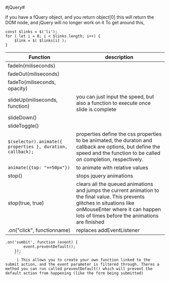 #jQuery#

If you have a fQuery object, and you return object[0] this will return the DOM node, and jQuery will no longer work on it
To get around this,

```
const $links = $('li');
for ( let i = 0; i < $links.length; i++) {
	$link = $( $links[i] );
}
```

Function | description
--- | ---
fadeIn(miliseconds) |
fadeOut(miliseconds) |
fadeTo(miliseconds, opacity) |
slideUp(miliseconds, function) | you can just input the speed, but also a function to execute once slide is complete
slideDown() |
slideToggle() |
`$(selector).animate({ properties }, duration, callback);` | properties define the css properties to be animated, the duraton and callback are options, but define the speed and the function to be called on completion, respectively.
`animate({top: "+=50px"})` | to animate with relative values
stop() | stops jquery animations
stop(true, true) | clears all the queued animations and jumps the current animation to the final value. This prevents glitches in situations like onMouseEnter where it can happen lots of times before the animations are finished
.on("click", functionname) | replaces addEventListener

```
.on('sumbit', function (event) {
		event.preventDefault();
	});
	```
	 | This allows you to create your own function linked to the submit action, and the event parameter is filtered through. Theres a method you can run called preventDefault() which will prevent the default action from happening (like the form being submitted)
